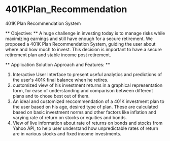 # 401KPlan_Recommendation
401K Plan Recommendation System

** Objective: **
A huge challenge in investing today is to manage risks while maximizing earnings and still have enough for a secure retirement. We proposed a 401K Plan Recommendation System, guiding the user about where and how much to invest. This decision is important to have a secure retirement plan and stable income post retirement.
    
** Application Solution Approach and Features: **
1. Interactive User Interface to present useful analytics and predictions of the user's 401K final balance  when he retires.
2. customized view of his investment returns in a graphical representation form, for ease of understanding and comparison between different plans and to chose best out of them.
3. An ideal and customized reccommendation of a 401K investment plan to the user based on his age, desired type of plan. These are calculated based on basic investment norms and other factors like inflation and varying rate of return on stocks or equities and bonds.
4. View of live information about rate of returns on bonds and stocks from Yahoo API, to help user understand how unpredictable rates of return are in various stocks and fixed income investments.



